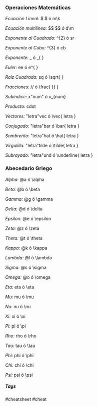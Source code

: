 ### Operaciones Matemáticas

*Ecuación Lineal:*  $ $ ó m\k

*Ecuación multilínea:*  $\$ $\$ ó d\m

*Exponente al Cuadrado:*  ^{2} ó sr

*Exponente al Cubo:*  ^{3} ó cb

*Exponente:*  _ ó \_{ } 

*Euler:*  ee ó e^{ }

*Raiz Cuadrada:*  sq ó \\sqrt{ }

*Fracciones:*  // ó \frac{ }{ }

*Subindice:*  x"num" ó x_{num}

*Producto:*  cdot

*Vectores:*  "letra"vec ó \vec{ letra }

*Conjugado:*  "letra"bar ó \bar{ letra }

*Sombrerito:*  "letra"hat ó \hat{ letra }

*Virgulilla:*  "letra"tilde ó \tilde{ letra }

*Subrayado:*  "letra"und ó \underline{ letra }
<br>
### Abecedario Griego

*Alpha:*  @a ó \\alpha

*Beta:*  @b ó \\beta

*Gamma:*  @g ó \\gamma

*Delta:*  @d ó \\delta

*Epsilon:*  @e ó \\epsilon

*Zeta:*  @z ó \\zeta

*Theta:*  @t ó \\theta

*Kappa:*  @k ó \\kappa

*Lambda:*  @l ó \\lambda

*Sigma:*  @s ó \\sigma

*Omega:*  @o ó \\omega

*Eta:*  eta ó \\eta

*Mu:*  mu ó \\mu

*Nu:*  nu ó \\nu

*Xi:*  xi ó \\xi

*Pi:*  pi ó \\pi

*Rho:*  rho ó \\rho

*Tau:*  tau ó \\tau

*Phi:*  phi ó \\phi

*Chi:*  chi ó \\chi

*Psi:*  psi ó \\psi

##### Tags

#cheatsheet #cheat